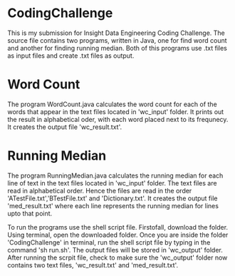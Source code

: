 # CodingChallenge

This is my submission for Insight Data Engineering Coding Challenge.
The source file contains two programs, written in Java, one for find word count and another for finding running median. Both of this programs use .txt files as input files and create .txt files as output.

# Word Count

The program WordCount.java calculates the word count for each of the words that appear in the text files located in 'wc_input' folder. It prints out the result in alphabetical oder, with each word placed next to its frequnecy. It creates the output file 'wc_result.txt'.

# Running Median

The program RunningMedian.java calculates the running median for each line of text in the text files located in 'wc_input' folder. The text files are read in alphabetical order. Hence the files are read in the order 'ATestFile.txt','BTestFile.txt' and 'Dictionary.txt'. It creates the output file 'med_result.txt' where each line represents the running median for lines upto that point. 

To run the programs use the shell script file. Firstofall, download the folder. Using terminal, open the downloaded folder. Once you are inside the folder 'CodingChallenge' in terminal, run the shell script file by typing in the command 'sh run.sh'. The output files will be stored in 'wc_output' folder. After running the scrpit file, check to make sure the 'wc_output' folder now contains two text files, 'wc_result.txt' and 'med_result.txt'.
